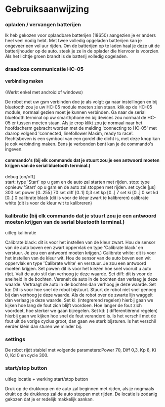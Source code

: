 # Gebruiksaanwijzing

### opladen / vervangen batterijen
Ik heb gekozen voor oplaadbare batterijen (18650) aangezien je er anders heel veel nodig hebt. Met twee volledig opgeladen batterijen kan je ongeveer een vol uur rijden. Om de batterijen op te laden haal je deze uit de batterijhouder op de auto. steek je ze in de oplader die hiervoor is voorzien. Als het lichtje groen brandt is de batterij volledig opgeladen. 

### draadloze communicatie HC-05
#### verbinding maken
(Werkt enkel met android of windows)

De robot met uw gsm verbinden doe je als volgt: ga naar instellingen en bij bluetooth zou je uw HC-05 module moeten zien staan. klik op de HC-05 module, normaal gezien moet je kunnen verbinden. Ga naar de serial bluetooth terminal op uw smarthphone en bij devices zou normaal de HC-05 er tussen moeten staan. Als je erop klikt zou je normaal naar het hoofdscherm gebracht worden met de melding 'connecting to HC-05' met daarop volgend 'connected, linefollower Maxim, ready to race'. Rechtsboven is een symbool van een gordel die dicht is, met deze knop kan je ook verbinding maken. Eens je verbonden bent kan je de commando's ingeven.

#### commando's (bij elk commando dat je stuurt zou je een antwoord moeten krijgen van de serial bluetooth terminal.)
debug [on/off]  
start: type 'Start' op u gsm en de auto zal starten met rijden.
stop: type opnieuw 'Start' op u gsm en de auto zal stoppen met rijden.
set cycle [µs]  300
set power [0..255] 70 
set diff [0..1]  0,3 
set kp [0..]  7 
set ki [0..]  0
set kd [0..]  0
calibrate black (dit is voor de kleur zwart te kalibreren)
calibrate white  (dit is voor de kleur wit te kalibreren)

### kalibratie (bij elk commando dat je stuurt zou je een antwoord moeten krijgen van de serial bluetooth terminal.)
uitleg kalibratie

Calibrate black: dit is voor het instellen van de kleur zwart. Hou de sensor van de auto boven een zwart oppervlak en type 'Calibrate black' en verstuur. Je zou een antwoord moeten krijgen.)
Calibrate white: dit is voor het instellen van de kleur wit. Hou de sensor van de auto boven een wit oppervlak en type 'Calibrate white' en verstuur. Je zou een antwoord moeten krijgen.
Set power: dit is voor het kiezen hoe snel vooruit u auto rijdt. Valt de auto stil dan verhoog je deze waarde.
Set diff: dit is voor de snelheid in de bochten. Versnelt de auto in de bochten dan verlaag je deze waarde. Vertraagt de auto in de bochten dan verhoog je deze waarde.
Set kp: Dit is voor hoe snel de robot bijstuurt. Stuurt de robot niet snel genoeg bij dan verhoog je deze waarde. Als de robot over de zwarte lijn waggelt dan verlaag je deze waarde.
Set ki: (integrerend regelen) hierbij gaan we kijken hoe lang de fout zich blijft voordoen. Hoe langer de fout zich voordoet, hoe sterker we gaan bijregelen.
Set kd: ( differentiërend regelen) hierbij gaan we kijken hoe snel de fout veranderd is. Is het verschil met de fout uit de vorige cyclus groot, dan gaan we sterk bijsturen. Is het verschil eerder klein dan sturen we minder bij.

### settings
De robot rijdt stabiel met volgende parameters:Power 70, Diff 0,3, Kp 8, Ki 0, Kd 0 en cycle 300.

### start/stop button
uitleg locatie + werking start/stop button

Druk op de drukknop en de auto zal beginnen met rijden, als je nogmaals drukt op de drukknop zal de auto stoppen met rijden. De locatie is zodanig gekozen dat je er redelijk makkelijk aankan.
